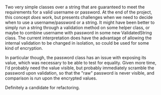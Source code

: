 Two very simple classes over a string that are guaranteed to meet the requirements for a valid username or password. 
At the end of the project, this concept *does* work, but presents challenges when we need to decide when to use a username/password or a string. It might have been better to simply run a string through a validation method on some helper class, or maybe to combine username with password in some new ValidatedString class. 
The current interpretation does have the advantage of allowing the internal validation to be changed in isolation, so could be used for some kind of encryption.

In particular though, the password class has an issue with exposing its value, which was necessary to be able to test for equality. Given more time, I'd probably need the value visible, but probably immediately scramble the password upon validation, so that the "raw" password is never visible, and comparison is run upon the encrypted values.

Definitely a candidate for refactoring.